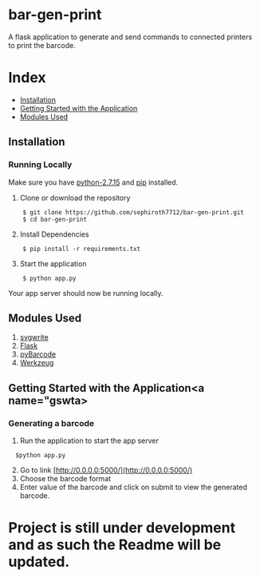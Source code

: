 # bar-gen-print
A flask application to generate and send commands to connected printers to print the barcode.

# Index
+ [Installation](#installation)
+ [Getting Started with the Application](#gswta)
+ [Modules Used](#modules)

## Installation<a name="installation"></a>
### Running Locally
Make sure you have [python-2.7.15](https://www.python.org/downloads/release/python-2715/) and [pip](https://pypi.org/project/pip/) installed.
1. Clone or download the repository 
```
	$ git clone https://github.com/sephiroth7712/bar-gen-print.git
	$ cd bar-gen-print
```
2. Install Dependencies
```
	$ pip install -r requirements.txt
```

3. Start the application
```
	$ python app.py
```

Your app server should now be running locally.

## Modules Used<a name="modules"></a>
1. [svgwrite](https://pypi.org/project/svgwrite/)
2. [Flask](http://flask.pocoo.org/)
3. [pyBarcode](https://pypi.org/project/pyBarcode/)
4. [Werkzeug](http://werkzeug.pocoo.org/)




## Getting Started with the Application<a name="gswta></a>
### Generating a barcode
1. Run the application to start the app server
```
  $python app.py
```
2. Go to link [http://0.0.0.0:5000/](http://0.0.0.0:5000/)
3. Choose the barcode format
4. Enter value of the barcode and click on submit to view the generated barcode.


# Project is still under development and as such the Readme will be updated.

